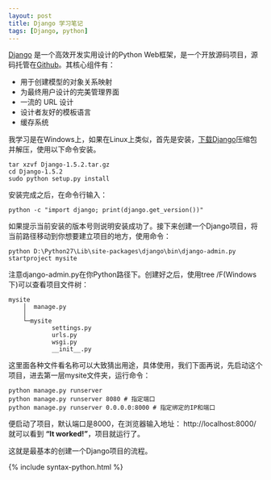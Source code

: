 ```yaml
---
layout: post
title: Django 学习笔记
tags: [Django, python]
---
```

[Django](https://www.djangoproject.com/) 是一个高效开发实用设计的Python Web框架，是一个开放源码项目，源码托管在[Github](https://github.com/django/django)。其核心组件有：

*	用于创建模型的对象关系映射
*	为最终用户设计的完美管理界面
*	一流的 URL 设计
*	设计者友好的模板语言
*	缓存系统
<!--break-->
我学习是在Windows上，如果在Linux上类似，首先是安装，[下载Django](https://www.djangoproject.com/download/)压缩包并解压，使用以下命令安装。

	tar xzvf Django-1.5.2.tar.gz
	cd Django-1.5.2
	sudo python setup.py install

安装完成之后，在命令行输入：

	python -c "import django; print(django.get_version())"

如果提示当前安装的版本号则说明安装成功了。接下来创建一个Django项目，将当前路径移动到你想要建立项目的地方，使用命令：


	python D:\Python27\Lib\site-packages\django\bin\django-admin.py startproject mysite

注意django-admin.py在你Python路径下。创建好之后，使用tree /F(Windows下)可以查看项目文件树：

	mysite
	    │  manage.py
	    │
	    └─mysite
	            settings.py
	            urls.py
	            wsgi.py
	            __init__.py

这里面各种文件看名称可以大致猜出用途，具体使用，我们下面再说，先启动这个项目，进去第一层mysite文件夹，运行命令：

	python manage.py runserver
	python manage.py runserver 8080 # 指定端口
	python manage.py runserver 0.0.0.0:8000 # 指定绑定的IP和端口

便启动了项目，默认端口是8000，在浏览器输入地址： http://localhost:8000/ 就可以看到 **“It worked!”**，项目就运行了。

这就是最基本的创建一个Django项目的流程。

{% include syntax-python.html %}
<pre class="brush: python;">
</pre>

